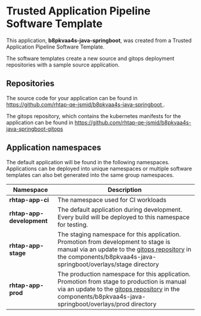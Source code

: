 # Trusted Application Pipeline Software Template

This application, **b8pkvaa4s-java-springboot**, was created from a Trusted Application Pipeline Software Template.

The software templates create a new source and gitops deployment repositories with a sample source application. 

## Repositories

The source code for your application can be found in [https://github.com/rhtap-qe-jsmid/b8pkvaa4s-java-springboot ](https://github.com/rhtap-qe-jsmid/b8pkvaa4s-java-springboot ).
 
The gitops repository, which contains the kubernetes manifests for the application can be found in 
[https://github.com/rhtap-qe-jsmid/b8pkvaa4s-java-springboot-gitops ](https://github.com/rhtap-qe-jsmid/b8pkvaa4s-java-springboot-gitops ) 

## Application namespaces 

The default application will be found in the following namespaces. Applications can be deployed into unique namespaces or multiple software templates can also bet generated into the same group namespaces.  

|  Namespace   |  Description   |  
| -------- | -------- |
| **rhtap-app-ci** | The namespace used for CI workloads |
| **rhtap-app-development** | The default application during development. Every build will be deployed to this namespace for testing. |
| **rhtap-app-stage** | The staging namespace for this application. Promotion from development to stage is manual via an update to the [gitops repository](https://github.com/rhtap-qe-jsmid/b8pkvaa4s-java-springboot-gitops ) in the components/b8pkvaa4s-java-springboot/overlays/stage directory |
| **rhtap-app-prod** | The production namespace for this application. Promotion from stage to production is manual via an update to the [gitops repository](https://github.com/rhtap-qe-jsmid/b8pkvaa4s-java-springboot-gitops ) in the components/b8pkvaa4s-java-springboot/overlays/prod directory |